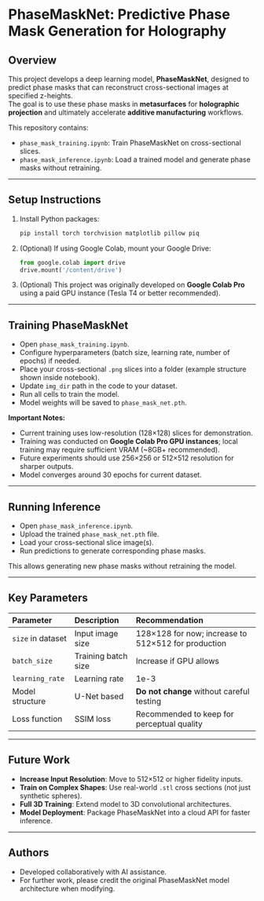 
# PhaseMaskNet: Predictive Phase Mask Generation for Holography

## Overview
This project develops a deep learning model, **PhaseMaskNet**, designed to predict phase masks that can reconstruct cross-sectional images at specified z-heights.  
The goal is to use these phase masks in **metasurfaces** for **holographic projection** and ultimately accelerate **additive manufacturing** workflows.

This repository contains:
- `phase_mask_training.ipynb`: Train PhaseMaskNet on cross-sectional slices.
- `phase_mask_inference.ipynb`: Load a trained model and generate phase masks without retraining.

---

## Setup Instructions
1. Install Python packages:
   ```bash
   pip install torch torchvision matplotlib pillow piq
   ```
2. (Optional) If using Google Colab, mount your Google Drive:
   ```python
   from google.colab import drive
   drive.mount('/content/drive')
   ```
3. (Optional) This project was originally developed on **Google Colab Pro** using a paid GPU instance (Tesla T4 or better recommended).

---

## Training PhaseMaskNet
- Open `phase_mask_training.ipynb`.
- Configure hyperparameters (batch size, learning rate, number of epochs) if needed.
- Place your cross-sectional `.png` slices into a folder (example structure shown inside notebook).
- Update `img_dir` path in the code to your dataset.
- Run all cells to train the model.
- Model weights will be saved to `phase_mask_net.pth`.

**Important Notes:**
- Current training uses low-resolution (128×128) slices for demonstration.
- Training was conducted on **Google Colab Pro GPU instances**; local training may require sufficient VRAM (~8GB+ recommended).
- Future experiments should use 256×256 or 512×512 resolution for sharper outputs.
- Model converges around 30 epochs for current dataset.

---

## Running Inference
- Open `phase_mask_inference.ipynb`.
- Upload the trained `phase_mask_net.pth` file.
- Load your cross-sectional slice image(s).
- Run predictions to generate corresponding phase masks.

This allows generating new phase masks without retraining the model.

---

## Key Parameters
| Parameter | Description | Recommendation |
|:----------|:-------------|:---------------|
| `size` in dataset | Input image size | 128×128 for now; increase to 512×512 for production |
| `batch_size` | Training batch size | Increase if GPU allows |
| `learning_rate` | Learning rate | 1e-3 |
| Model structure | U-Net based | **Do not change** without careful testing |
| Loss function | SSIM loss | Recommended to keep for perceptual quality |

---

## Future Work
- **Increase Input Resolution**: Move to 512×512 or higher fidelity inputs.
- **Train on Complex Shapes**: Use real-world `.stl` cross sections (not just synthetic spheres).
- **Full 3D Training**: Extend model to 3D convolutional architectures.
- **Model Deployment**: Package PhaseMaskNet into a cloud API for faster inference.

---

## Authors
- Developed collaboratively with AI assistance.
- For further work, please credit the original PhaseMaskNet model architecture when modifying.
